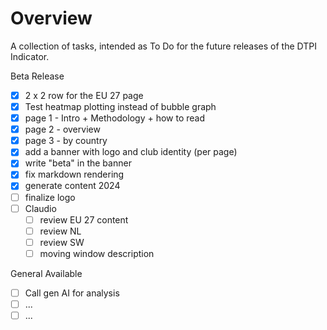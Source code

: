 # Overview

A collection of tasks, intended as To Do for the future releases of the DTPI Indicator. 

Beta Release

- [x] 2 x 2 row for the EU 27 page
- [x] Test heatmap plotting instead of bubble graph
- [x] page 1 - Intro + Methodology + how to read
- [x] page 2 - overview
- [x] page 3 - by country
- [x] add a banner with logo and club identity (per page)
- [x] write "beta" in the banner
- [x] fix markdown rendering
- [x] generate content 2024
- [ ] finalize logo
- [ ] Claudio
    - [ ] review EU 27 content
    - [ ] review NL
    - [ ] review SW
    - [ ] moving window description 

General Available

- [ ] Call gen AI for analysis
- [ ] ...
- [ ] ...
